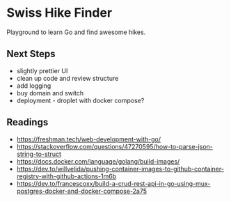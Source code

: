 # Swiss Hike Finder

Playground to learn Go and find awesome hikes.

## Next Steps

- slightly prettier UI
- clean up code and review structure
- add logging
- buy domain and switch
- deployment - droplet with docker compose?

## Readings

- https://freshman.tech/web-development-with-go/
- https://stackoverflow.com/questions/47270595/how-to-parse-json-string-to-struct
- https://docs.docker.com/language/golang/build-images/
- https://dev.to/willvelida/pushing-container-images-to-github-container-registry-with-github-actions-1m6b
- https://dev.to/francescoxx/build-a-crud-rest-api-in-go-using-mux-postgres-docker-and-docker-compose-2a75